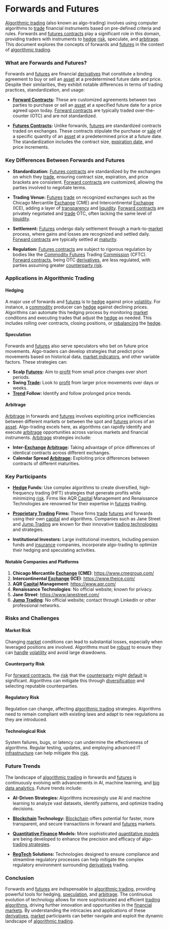 # Forwards and Futures

[Algorithmic trading](../a/algorithmic_trading.md) (also known as algo-trading) involves using computer algorithms to [trade](../t/trade.md) financial instruments based on pre-defined criteria and rules. Forwards and [futures contracts](../f/futures_contracts.md) play a significant role in this domain, providing traders with instruments to [hedge](../h/hedge.md) [risk](../r/risk.md), speculate, and [arbitrage](../a/arbitrage.md). This document explores the concepts of forwards and [futures](../f/futures.md) in the context of [algorithmic trading](../a/algorithmic_trading.md).

### What are Forwards and Futures?

Forwards and [futures](../f/futures.md) are financial [derivatives](../d/derivatives.md) that constitute a binding agreement to buy or sell an [asset](../a/asset.md) at a predetermined future date and price. Despite their similarities, they exhibit notable differences in terms of trading practices, standardization, and usage:

- **[Forward Contracts](../f/forward_contracts.md):** These are customized agreements between two parties to purchase or sell an [asset](../a/asset.md) at a specified future date for a price agreed upon today. [Forward contracts](../f/forward_contracts.md) are typically traded over-the-counter (OTC) and are not standardized.

- **[Futures Contracts](../f/futures_contracts.md):** Unlike forwards, [futures](../f/futures.md) are standardized contracts traded on exchanges. These contracts stipulate the purchase or [sale](../s/sale.md) of a specific quantity of an [asset](../a/asset.md) at a predetermined price at a future date. The standardization includes the contract size, [expiration date](../e/expiration_date.md), and price increments.

### Key Differences Between Forwards and Futures

- **Standardization:** [Futures contracts](../f/futures_contracts.md) are standardized by the exchanges on which they [trade](../t/trade.md), ensuring contract size, expiration, and price brackets are consistent. [Forward contracts](../f/forward_contracts.md) are customized, allowing the parties involved to negotiate terms.

- **Trading Venue:** [Futures](../f/futures.md) [trade](../t/trade.md) on recognized exchanges such as the Chicago Mercantile [Exchange](../e/exchange.md) (CME) and Intercontinental [Exchange](../e/exchange.md) (ICE), adding a layer of [transparency](../t/transparency.md) and [liquidity](../l/liquidity.md). [Forward contracts](../f/forward_contracts.md) are privately negotiated and [trade](../t/trade.md) OTC, often lacking the same level of [liquidity](../l/liquidity.md).

- **Settlement:** [Futures](../f/futures.md) undergo daily settlement through a mark-to-[market](../m/market.md) process, where gains and losses are recognized and settled daily. [Forward contracts](../f/forward_contracts.md) are typically settled at [maturity](../m/maturity.md).

- **Regulation:** [Futures contracts](../f/futures_contracts.md) are subject to rigorous regulation by bodies like the [Commodity Futures](../c/commodity_futures.md) Trading [Commission](../c/commission.md) (CFTC). [Forward contracts](../f/forward_contracts.md), being OTC [derivatives](../d/derivatives.md), are less regulated, with parties assuming greater [counterparty risk](../c/counterparty_risk.md).

### Applications in Algorithmic Trading

#### Hedging

A major use of forwards and [futures](../f/futures.md) is to [hedge](../h/hedge.md) against price [volatility](../v/volatility.md). For instance, a [commodity](../c/commodity.md) producer can [hedge](../h/hedge.md) against declining prices. Algorithms can automate this hedging process by monitoring [market](../m/market.md) conditions and executing trades that adjust the [hedge](../h/hedge.md) as needed. This includes rolling over contracts, closing positions, or [rebalancing](../r/rebalancing.md) the [hedge](../h/hedge.md).

#### Speculation

Forwards and [futures](../f/futures.md) also serve speculators who bet on future price movements. Algo-traders can develop strategies that predict price movements based on historical data, [market indicators](../m/market_indicators.md), and other variable factors. These strategies can:

- **Scalp [Futures](../f/futures.md):** Aim to [profit](../p/profit.md) from small price changes over short periods.
- **Swing [Trade](../t/trade.md):** Look to [profit](../p/profit.md) from larger price movements over days or weeks.
- **[Trend](../t/trend.md) Follow:** Identify and follow prolonged price trends.

#### Arbitrage

[Arbitrage](../a/arbitrage.md) in forwards and [futures](../f/futures.md) involves exploiting price inefficiencies between different markets or between the spot and [futures](../f/futures.md) prices of an [asset](../a/asset.md). Algo-trading excels here, as algorithms can rapidly identify and execute [arbitrage](../a/arbitrage.md) opportunities across various markets and financial instruments. [Arbitrage](../a/arbitrage.md) strategies include:

- **Inter-[Exchange](../e/exchange.md) [Arbitrage](../a/arbitrage.md):** Taking advantage of price differences of identical contracts across different exchanges.
- **Calendar Spread [Arbitrage](../a/arbitrage.md):** Exploiting price differences between contracts of different maturities.

### Key Participants

- **[Hedge](../h/hedge.md) Funds:** Use complex algorithms to create diversified, high-frequency trading (HFT) strategies that generate profits while minimizing [risk](../r/risk.md). Firms like AQR [Capital](../c/capital.md) Management and Renaissance Technologies are renowned for their expertise in [futures](../f/futures.md) trading.

- **[Proprietary Trading](../p/proprietary_trading.md) Firms:** These firms [trade](../t/trade.md) [futures](../f/futures.md) and forwards using their own [capital](../c/capital.md) and algorithms. Companies such as Jane Street and [Jump Trading](../j/jump_trading.md) are known for their innovative [trading technologies](../t/trading_technologies.md) and strategies.

- **Institutional Investors:** Large institutional investors, including pension funds and [insurance](../i/insurance.md) companies, incorporate algo-trading to optimize their hedging and speculating activities.

#### Notable Companies and Platforms

1. **Chicago Mercantile [Exchange](../e/exchange.md) (CME)**: https://www.cmegroup.com/
2. **Intercontinental [Exchange](../e/exchange.md) (ICE)**: https://www.theice.com/
3. **AQR [Capital](../c/capital.md) Management**: https://www.aqr.com/
4. **Renaissance Technologies**: No official website; known for privacy.
5. **Jane Street**: https://www.janestreet.com/
6. **[Jump Trading](../j/jump_trading.md)**: No official website; contact through LinkedIn or other professional networks.

### Risks and Challenges

#### Market Risk

Changing [market](../m/market.md) conditions can lead to substantial losses, especially when leveraged positions are involved. Algorithms must be [robust](../r/robust.md) to ensure they can [handle](../h/handle.md) [volatility](../v/volatility.md) and avoid large drawdowns.

#### Counterparty Risk

For [forward contracts](../f/forward_contracts.md), the [risk](../r/risk.md) that the [counterparty](../c/counterparty.md) might [default](../d/default.md) is significant. Algorithms can mitigate this through [diversification](../d/diversification.md) and selecting reputable counterparties.

#### Regulatory Risk

Regulation can change, affecting [algorithmic trading](../a/algorithmic_trading.md) strategies. Algorithms need to remain compliant with existing laws and adapt to new regulations as they are introduced.

#### Technological Risk

System failures, bugs, or latency can undermine the effectiveness of algorithms. Regular testing, updates, and employing advanced IT [infrastructure](../i/infrastructure.md) can help mitigate this [risk](../r/risk.md).

### Future Trends

The landscape of [algorithmic trading](../a/algorithmic_trading.md) in forwards and [futures](../f/futures.md) is continuously evolving with advancements in AI, machine learning, and [big data analytics](../b/big_data_analytics_in_trading.md). Future trends include:

- **AI-Driven Strategies:** Algorithms increasingly use AI and machine learning to analyze vast datasets, identify patterns, and optimize trading decisions.

- **[Blockchain](../b/blockchain_in_trading.md) Technology:** [Blockchain](../b/blockchain_in_trading.md) offers potential for faster, more transparent, and secure transactions in forward and [futures](../f/futures.md) markets.

- **[Quantitative Finance](../q/quantitative_finance.md) Models:** More sophisticated [quantitative models](../q/quantitative_models.md) are being developed to enhance the precision and efficacy of algo-[trading strategies](../t/trading_strategies.md).

- **[RegTech](../r/regtech.md) Solutions:** Technologies designed to ensure compliance and streamline regulatory processes can help mitigate the complex regulatory environment surrounding [derivatives](../d/derivatives.md) trading.

### Conclusion

Forwards and [futures](../f/futures.md) are indispensable to [algorithmic trading](../a/algorithmic_trading.md), providing powerful tools for hedging, [speculation](../s/speculation.md), and [arbitrage](../a/arbitrage.md). The continuous evolution of technology allows for more sophisticated and efficient [trading algorithms](../t/trading_algorithms.md), driving further innovation and opportunities in the [financial markets](../f/financial_market.md). By understanding the intricacies and applications of these [derivatives](../d/derivatives.md), [market](../m/market.md) participants can better navigate and exploit the dynamic landscape of [algorithmic trading](../a/algorithmic_trading.md).
